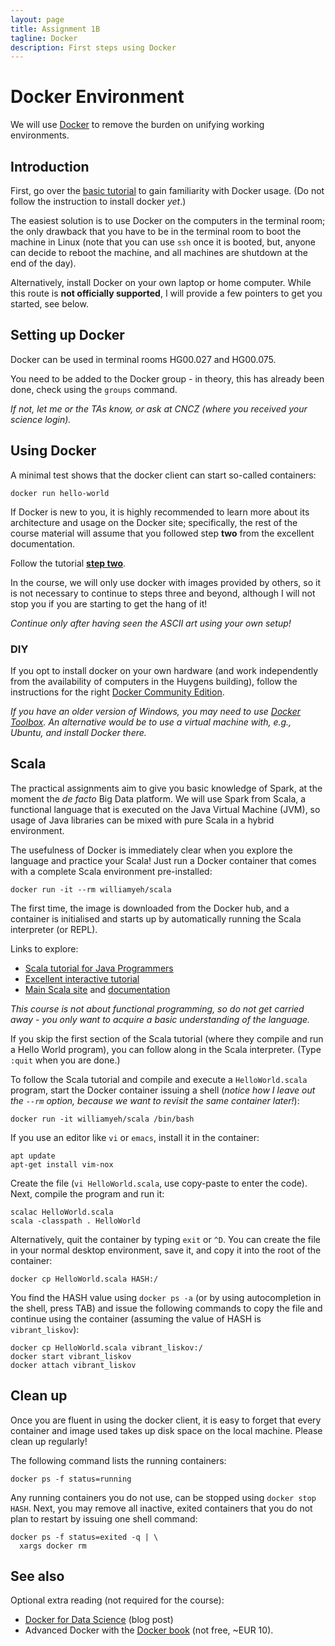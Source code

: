 ```yaml
---
layout: page
title: Assignment 1B
tagline: Docker
description: First steps using Docker
---
```


# Docker Environment

We will use [Docker](https://www.docker.com/what-docker) to remove the burden on unifying working environments.

## Introduction

First, go over the [basic tutorial](https://docs.docker.com/get-started/) to gain familiarity with Docker usage.
(Do not follow the instruction to install docker _yet_.)

The easiest solution is to use Docker on the computers in the terminal room; the only drawback that you
have to be in the terminal room to boot the machine in Linux (note that you can use `ssh` once it is booted, but,
anyone can decide to reboot the machine, and all machines are shutdown at the end of the day).

Alternatively, install Docker on your own laptop or home computer.
While this route is **not officially supported**, I will provide a few pointers to get you started, see below.

## Setting up Docker

Docker can be used in terminal rooms HG00.027 and HG00.075.

You need to be added to the Docker group - in theory, this has already been done, check using the `groups` command.

_If not, let me or the TAs know, or ask at CNCZ (where you received your science login)._

## Using Docker

A minimal test shows that the docker client can start so-called containers:

    docker run hello-world

If Docker is new to you, it is highly recommended to learn more about its architecture and usage on the Docker
site; specifically, the rest of the course material will assume that you followed step **two** from the excellent 
documentation.

Follow the tutorial [**step two**](https://docs.docker.com/get-started/part2/).

In the course, we will only use docker with images provided by others, so it is not necessary to continue to 
steps three and beyond, although I will not stop you if you are starting to get the hang of it!

_Continue only after having seen the ASCII art using your own setup!_

### DIY

If you opt to install docker on your own hardware (and work independently from the availability of
computers in the Huygens building), follow the instructions for the right [Docker Community Edition](https://www.docker.com/community-edition).

_If you have an older version of Windows, you may need to use [Docker Toolbox](https://docs.docker.com/toolbox/overview/).
An alternative would be to use a virtual machine with, e.g., Ubuntu, and install Docker there._

## Scala

The practical assignments aim to give you basic knowledge of Spark, at the moment the _de facto_ Big Data platform.
We will use Spark from Scala, a functional language that is executed on the Java Virtual Machine (JVM), 
so usage of Java libraries can be mixed with pure Scala in a hybrid environment.

The usefulness of Docker is immediately clear when you explore the language and practice your Scala!
Just run a Docker container that comes with a complete Scala environment pre-installed:

```
docker run -it --rm williamyeh/scala
```

The first time, the image is downloaded from the Docker hub, and a container is initialised and starts up 
by automatically running the Scala interpreter (or REPL). 

Links to explore:

* [Scala tutorial for Java Programmers](http://docs.scala-lang.org/tutorials/scala-for-java-programmers.html)
* [Excellent interactive tutorial](https://www.scala-exercises.org/scala_tutorial)
* [Main Scala site](http://scala-lang.org/) and [documentation](http://docs.scala-lang.org/)

_This course is not about functional programming, so do not get carried away - you only want to acquire a basic understanding of the language._

If you skip the first section of the Scala tutorial (where they compile and run a Hello World program), you 
can follow along in the Scala interpreter. (Type `:quit` when you are done.)

To follow the Scala tutorial and compile and execute a `HelloWorld.scala` program,
start the Docker container issuing a shell (_notice how I leave out the `--rm` option,
because we want to revisit the same container later!_):

    docker run -it williamyeh/scala /bin/bash

If you use an editor like `vi` or `emacs`, install it in the container:

    apt update
    apt-get install vim-nox

Create the file (`vi HelloWorld.scala`, use copy-paste to enter the code).
Next, compile the program and run it:

    scalac HelloWorld.scala
    scala -classpath . HelloWorld

Alternatively, quit the container by typing `exit` or `^D`.
You can create the file in your normal desktop environment, save it, and copy it into the root of the container:

    docker cp HelloWorld.scala HASH:/

You find the HASH value using `docker ps -a` (or by using autocompletion in the shell, press TAB) 
and issue the following commands to copy the file and continue using the container
(assuming the value of HASH is `vibrant_liskov`):

    docker cp HelloWorld.scala vibrant_liskov:/
    docker start vibrant_liskov
    docker attach vibrant_liskov


<!--

TO BE DONE

## Spark Notebook

In the assignments, we get hands-on experience with [Spark Notebook](http://spark-notebook.io).

### Setup (first time only)

If this is the first time that you will start Spark Notebook, you need to use its image and initialize a container:
follow the instructions given in [Spark Notebook for the big data course](../background/spark-notebook.html).

### Starting the Spark Notebook container

Otherwise, start up a container with `docker run` (only if it is not running of course);
and simply open [localhost:9001](http://localhost:9001/) in your browser.

If you successfully started the Spark Notebook container, then opening [localhost:9001](http://localhost:9001/) will
show you the Spark Notebook UI in the browser. 

_Why don't you try out some of the scala things you worked with in the first week!_

(It is possible to run the docker container remotely, and open the Spark Notebook in a browser on your laptop, provided
that you know how to tunnel ports 4040 and 9001 to the laptop; for example using `ssh -L` or the right tunneling 
settings to `Putty`.)

-->

## Clean up

Once you are fluent in using the docker client, it is easy to forget that every container and image used takes up 
disk space on the local machine. Please clean up regularly!

The following command lists the running containers:

    docker ps -f status=running

Any running containers you do not use, can be stopped using `docker stop HASH`.
Next, you may remove all inactive, exited containers that you do not plan to restart by issuing one shell command:

    docker ps -f status=exited -q | \
      xargs docker rm

## See also

Optional extra reading (not required for the course):

* [Docker for Data Science](https://towardsdatascience.com/docker-for-data-science-4901f35d7cf9) (blog post)
* Advanced Docker with the [Docker book](http://www.dockerbook.com/) (not free, ~EUR 10).
